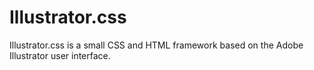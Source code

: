 # Illustrator.css
Illustrator.css is a small CSS and HTML framework based on the Adobe Illustrator user interface.